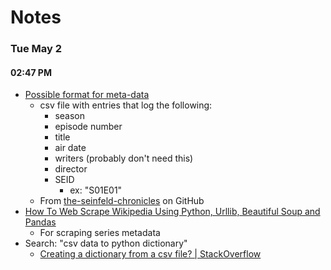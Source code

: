 # Notes
### Tue May 2
#### 02:47 PM
- [Possible format for meta-data](https://github.com/4m4n5/the-seinfeld-chronicles/blob/master/episode_info.csv)
    - csv file with entries that log the following:
        - season
        - episode number
        - title
        - air date
        - writers (probably don't need this)
        - director
        - SEID
            - ex: "S01E01"
    - From [the-seinfeld-chronicles](https://github.com/4m4n5/the-seinfeld-chronicles) on GitHub
- [How To Web Scrape Wikipedia Using Python, Urllib, Beautiful Soup and Pandas](https://alanhylands.com/how-to-web-scrape-wikipedia-python-urllib-beautiful-soup-pandas/)
    - For scraping series metadata
- Search: "csv data to python dictionary"
    - [Creating a dictionary from a csv file? | StackOverflow](https://stackoverflow.com/questions/6740918/creating-a-dictionary-from-a-csv-file)